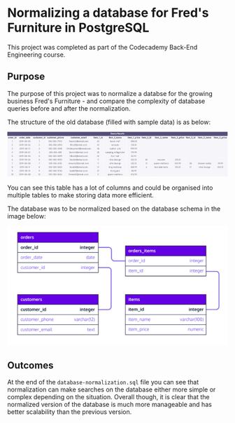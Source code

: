 # Normalizing a database for Fred's Furniture in PostgreSQL
This project was completed as part of the Codecademy Back-End Engineering course.

## Purpose
The purpose of this project was to normalize a databse for the growing business Fred's Furniture - and compare the complexity of database queries before and after the normalization.

The structure of the old database (filled with sample data) is as below:

![Database before normalization](https://github.com/MelindaH26/practice-projects/blob/main/sql/database-normalization/img/freds-db.PNG)

You can see this table has a lot of columns and could be organised into multiple tables to make storing data more efficient.

The database was to be normalized based on the database schema in the image below:

![Database schema after normalization](https://github.com/MelindaH26/practice-projects/blob/main/sql/database-normalization/img/freds-normalized-db-schema.PNG?raw=true)

## Outcomes
At the end of the ``database-normalization.sql`` file you can see that normalization can make searches on the database either more simple or complex depending on the situation. Overall though, it is clear that the normalized version of the database is much more manageable and has better scalability than the previous version.
